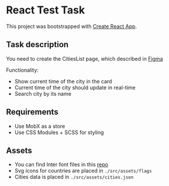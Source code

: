 # React Test Task

This project was bootstrapped with [Create React App](https://github.com/facebook/create-react-app).

## Task description

You need to create the CitiesList page, which described in [Figma](https://www.figma.com/file/S7R1Fe63j1E41tL20RPPUH/React-Test-Task?node-id=0%3A1&t=plNWpeKmba20FcDq-1)

Functionality:
 - Show current time of the city in the card
 - Current time of the city should update in real-time
 - Search city by its name

## Requirements
- Use MobX as a store
- Use CSS Modules + SCSS for styling

## Assets
- You can find Inter font files in this [repo](https://github.com/rsms/inter)
- Svg icons for countries are placed in `./src/assets/flags`
- Cities data is placed in `./src/assets/cities.json`
